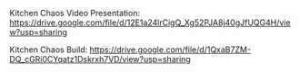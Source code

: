 Kitchen Chaos Video Presentation: https://drive.google.com/file/d/12E1a24lrCigQ_Xg52PJA8j40gJfUQG4H/view?usp=sharing

Kitchen Chaos Build: https://drive.google.com/file/d/1QxaB7ZM-DQ_cGRi0CYqatz1Dskrxh7VD/view?usp=sharing
